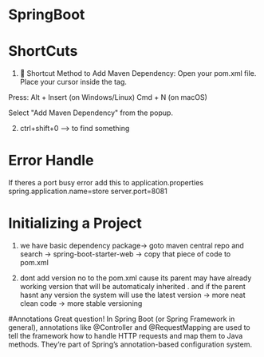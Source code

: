 # SpringBoot

# ShortCuts
1. 🚀 Shortcut Method to Add Maven Dependency:
Open your pom.xml file.
Place your cursor inside the <dependencies> tag.

Press:
Alt + Insert (on Windows/Linux)
Cmd + N (on macOS)

Select "Add Maven Dependency" from the popup.

2. ctrl+shift+0 --> to find something


# Error Handle
If theres a port busy error add this to application.properties
spring.application.name=store
server.port=8081



# Initializing a Project

1. we have basic dependency package->
goto maven central repo and search
-> spring-boot-starter-web
-> copy that piece of code to pom.xml


2. dont add version no to the pom.xml
cause its parent may have already working version that will be automaticaly inherited . and if the parent hasnt any version the system will use the latest version
-> more neat clean code
-> more stable versioning


#Annotations
Great question! In Spring Boot (or Spring Framework in general), annotations like @Controller and @RequestMapping are used to tell the framework how to handle HTTP requests and map them to Java methods. They’re part of Spring’s annotation-based configuration system.




